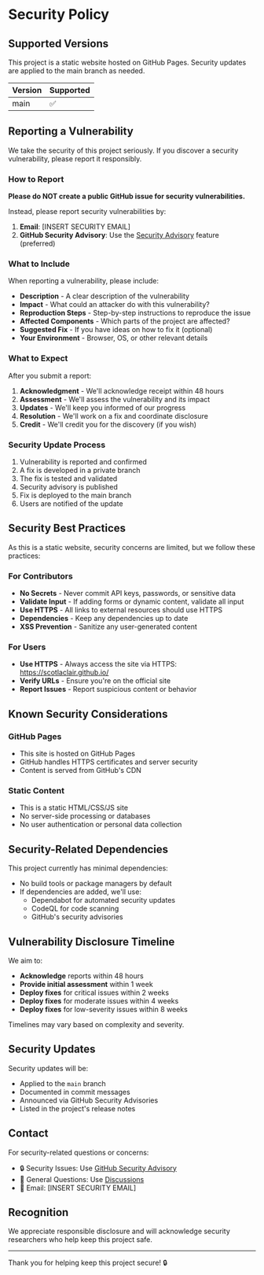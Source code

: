 # Security Policy

## Supported Versions

This project is a static website hosted on GitHub Pages. Security updates are applied to the main branch as needed.

| Version | Supported          |
| ------- | ------------------ |
| main    | :white_check_mark: |

## Reporting a Vulnerability

We take the security of this project seriously. If you discover a security vulnerability, please report it responsibly.

### How to Report

**Please do NOT create a public GitHub issue for security vulnerabilities.**

Instead, please report security vulnerabilities by:

1. **Email**: [INSERT SECURITY EMAIL] 
2. **GitHub Security Advisory**: Use the [Security Advisory](https://github.com/scotlaclair/scotlaclair.github.io/security/advisories/new) feature (preferred)

### What to Include

When reporting a vulnerability, please include:

- **Description** - A clear description of the vulnerability
- **Impact** - What could an attacker do with this vulnerability?
- **Reproduction Steps** - Step-by-step instructions to reproduce the issue
- **Affected Components** - Which parts of the project are affected?
- **Suggested Fix** - If you have ideas on how to fix it (optional)
- **Your Environment** - Browser, OS, or other relevant details

### What to Expect

After you submit a report:

1. **Acknowledgment** - We'll acknowledge receipt within 48 hours
2. **Assessment** - We'll assess the vulnerability and its impact
3. **Updates** - We'll keep you informed of our progress
4. **Resolution** - We'll work on a fix and coordinate disclosure
5. **Credit** - We'll credit you for the discovery (if you wish)

### Security Update Process

1. Vulnerability is reported and confirmed
2. A fix is developed in a private branch
3. The fix is tested and validated
4. Security advisory is published
5. Fix is deployed to the main branch
6. Users are notified of the update

## Security Best Practices

As this is a static website, security concerns are limited, but we follow these practices:

### For Contributors

- **No Secrets** - Never commit API keys, passwords, or sensitive data
- **Validate Input** - If adding forms or dynamic content, validate all input
- **Use HTTPS** - All links to external resources should use HTTPS
- **Dependencies** - Keep any dependencies up to date
- **XSS Prevention** - Sanitize any user-generated content

### For Users

- **Use HTTPS** - Always access the site via HTTPS: https://scotlaclair.github.io/
- **Verify URLs** - Ensure you're on the official site
- **Report Issues** - Report suspicious content or behavior

## Known Security Considerations

### GitHub Pages

- This site is hosted on GitHub Pages
- GitHub handles HTTPS certificates and server security
- Content is served from GitHub's CDN

### Static Content

- This is a static HTML/CSS/JS site
- No server-side processing or databases
- No user authentication or personal data collection

## Security-Related Dependencies

This project currently has minimal dependencies:

- No build tools or package managers by default
- If dependencies are added, we'll use:
  - Dependabot for automated security updates
  - CodeQL for code scanning
  - GitHub's security advisories

## Vulnerability Disclosure Timeline

We aim to:

- **Acknowledge** reports within 48 hours
- **Provide initial assessment** within 1 week
- **Deploy fixes** for critical issues within 2 weeks
- **Deploy fixes** for moderate issues within 4 weeks
- **Deploy fixes** for low-severity issues within 8 weeks

Timelines may vary based on complexity and severity.

## Security Updates

Security updates will be:

- Applied to the `main` branch
- Documented in commit messages
- Announced via GitHub Security Advisories
- Listed in the project's release notes

## Contact

For security-related questions or concerns:

- 🔒 Security Issues: Use [GitHub Security Advisory](https://github.com/scotlaclair/scotlaclair.github.io/security/advisories/new)
- 💬 General Questions: Use [Discussions](https://github.com/scotlaclair/scotlaclair.github.io/discussions)
- 📧 Email: [INSERT SECURITY EMAIL]

## Recognition

We appreciate responsible disclosure and will acknowledge security researchers who help keep this project safe.

---

Thank you for helping keep this project secure! 🔒
